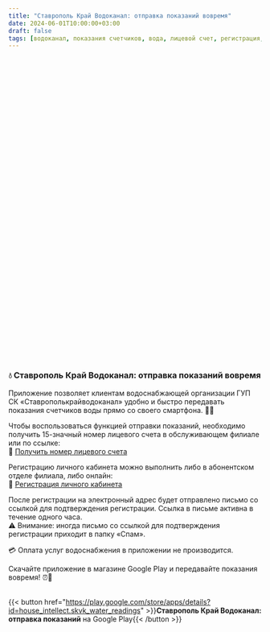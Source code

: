 ```yaml
---
title: "Ставрополь Край Водоканал: отправка показаний вовремя"
date: 2024-06-01T10:00:00+03:00
draft: false
tags: [водоканал, показания счетчиков, вода, лицевой счет, регистрация, мобильное приложение, Ставрополь, ГУП СК, передача показаний]
---
```


<script src="/photo.js" async></script> 
<div id="carousel" style="height: 600px; width:100%" class="pa-carousel-widget" 
  data-link="https://photos.app.goo.gl/aPG7MyiDnP7Hbffy6"
  data-description="Передача показаний счетчиков воды через мобильное приложение"
  data-background-color="#232427">
    <object data="https://lh3.googleusercontent.com/pw/AP1GczPgKS4TgXeVqXTjLWXsAsjPBQ8uvkuRUVnossOQNbeJkms_Ttbt7-HBWT3hmhod4V7r5kFi1-cHj28cyFlU7Xu8Z9RU0pUPP0yi5iMy2KHo88JlFjCMD0e-quViz0BdE2Tza0MBmrqnNjCJxk0W4kwpbw=w1901-h907-s-no-gm?authuser=0"></object>
    <object data="https://lh3.googleusercontent.com/pw/AP1GczOYI642NfV8C6sJFD7cnbkXblNcY4s2N2Br8Kk-9zTVjQ8V_FCHiqWokC041z9l7At4lPRKeKXINcixcjEDY7bCjN7zXrEJbRMHs6ovLdpEzAOZ_YDlfdvpqJgNyw64_S2yur7RFlzn6Zh4cC8mnaNZiQ=w1901-h907-s-no-gm?authuser=0"></object>
</div>

### 💧 Ставрополь Край Водоканал: отправка показаний вовремя

Приложение позволяет клиентам водоснабжающей организации ГУП СК «Ставрополькрайводоканал» удобно и быстро передавать показания счетчиков воды прямо со своего смартфона. 📱💦

Чтобы воспользоваться функцией отправки показаний, необходимо получить 15-значный номер лицевого счета в обслуживающем филиале или по ссылке:  
🔗 [Получить номер лицевого счета](http://skvk.ru/personal/unauth/get_ls/)

Регистрацию личного кабинета можно выполнить либо в абонентском отделе филиала, либо онлайн:  
🔗 [Регистрация личного кабинета](http://www.skvk.ru/personal/register/)  

После регистрации на электронный адрес будет отправлено письмо со ссылкой для подтверждения регистрации. Ссылка в письме активна в течение одного часа.  
⚠️ Внимание: иногда письмо со ссылкой для подтверждения регистрации приходит в папку «Спам».

💳 Оплата услуг водоснабжения в приложении не производится.

Скачайте приложение в магазине Google Play и передавайте показания вовремя! ⏰📲

<br/>{{< button href="https://play.google.com/store/apps/details?id=house_intellect.skvk_water_readings" >}}<b>Ставрополь Край Водоканал: отправка показаний</b> на Google Play{{< /button >}}
